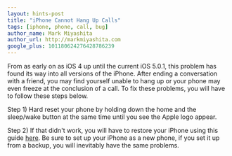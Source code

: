 ```yaml
---
layout: hints-post
title: "iPhone Cannot Hang Up Calls"
tags: [iphone, phone, call, bug]
author_name: Mark Miyashita
author_url: http://markmiyashita.com
google_plus: 101180624276428786239
---
```


From as early on as iOS 4 up until the current iOS 5.0.1, this problem has found its way into all versions of the iPhone. After ending a conversation with a friend, you may find yourself unable to hang up or your phone may even freeze at the conclusion of a call. To fix these problems, you will have to follow these steps below.

Step 1) Hard reset your phone by holding down the home and the sleep/wake button at the same time until you see the Apple logo appear.

Step 2) If that didn't work, you will have to restore your iPhone using this guide <a href="{{site.url}}/how-to-restore-your-iphone-ipod-touch-or-ipad/">here</a>. Be sure to set up your iPhone as a new phone, if you set it up from a backup, you will inevitably have the same problems.